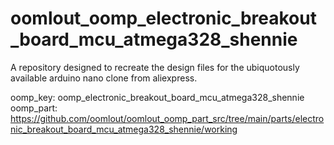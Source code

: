 # oomlout_oomp_electronic_breakout_board_mcu_atmega328_shennie

A repository designed to recreate the design files for the ubiquotously available arduino nano clone from aliexpress.

oomp_key: oomp_electronic_breakout_board_mcu_atmega328_shennie
oomp_part: https://github.com/oomlout/oomlout_oomp_part_src/tree/main/parts/electronic_breakout_board_mcu_atmega328_shennie/working